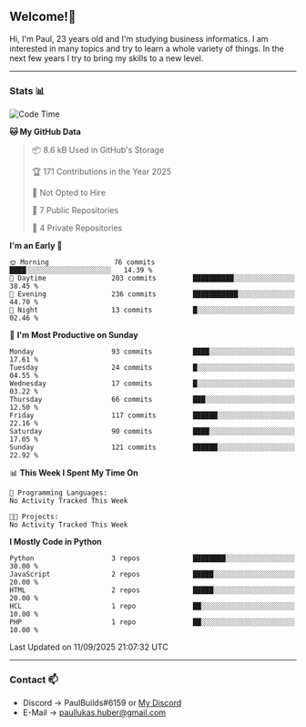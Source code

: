 ## Welcome!👋

Hi, I'm Paul, 23 years old and I'm studying business informatics. I am interested in many topics and try to learn a whole variety of things. In the next few years I try to bring my skills to a new level.

---
### Stats 📊

<!--START_SECTION:waka-->
![Code Time](http://img.shields.io/badge/Code%20Time-127%20hrs%2030%20mins-blue)

**🐱 My GitHub Data** 

> 📦 8.6 kB Used in GitHub's Storage 
 > 
> 🏆 171 Contributions in the Year 2025
 > 
> 🚫 Not Opted to Hire
 > 
> 📜 7 Public Repositories 
 > 
> 🔑 4 Private Repositories 
 > 
**I'm an Early 🐤** 

```text
🌞 Morning                76 commits          ████░░░░░░░░░░░░░░░░░░░░░   14.39 % 
🌆 Daytime                203 commits         ██████████░░░░░░░░░░░░░░░   38.45 % 
🌃 Evening                236 commits         ███████████░░░░░░░░░░░░░░   44.70 % 
🌙 Night                  13 commits          █░░░░░░░░░░░░░░░░░░░░░░░░   02.46 % 
```
📅 **I'm Most Productive on Sunday** 

```text
Monday                   93 commits          ████░░░░░░░░░░░░░░░░░░░░░   17.61 % 
Tuesday                  24 commits          █░░░░░░░░░░░░░░░░░░░░░░░░   04.55 % 
Wednesday                17 commits          █░░░░░░░░░░░░░░░░░░░░░░░░   03.22 % 
Thursday                 66 commits          ███░░░░░░░░░░░░░░░░░░░░░░   12.50 % 
Friday                   117 commits         ██████░░░░░░░░░░░░░░░░░░░   22.16 % 
Saturday                 90 commits          ████░░░░░░░░░░░░░░░░░░░░░   17.05 % 
Sunday                   121 commits         ██████░░░░░░░░░░░░░░░░░░░   22.92 % 
```


📊 **This Week I Spent My Time On** 

```text
💬 Programming Languages: 
No Activity Tracked This Week

🐱‍💻 Projects: 
No Activity Tracked This Week
```

**I Mostly Code in Python** 

```text
Python                   3 repos             ████████░░░░░░░░░░░░░░░░░   30.00 % 
JavaScript               2 repos             █████░░░░░░░░░░░░░░░░░░░░   20.00 % 
HTML                     2 repos             █████░░░░░░░░░░░░░░░░░░░░   20.00 % 
HCL                      1 repo              ██░░░░░░░░░░░░░░░░░░░░░░░   10.00 % 
PHP                      1 repo              ██░░░░░░░░░░░░░░░░░░░░░░░   10.00 % 
```




 Last Updated on 11/09/2025 21:07:32 UTC
<!--END_SECTION:waka-->

---
### Contact 📫

* Discord -> PaulBuilds#6159 or [My Discord](https://discord.gg/7kq6UnB)
* E-Mail -> paullukas.huber@gmail.com
